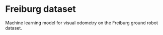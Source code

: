 # Freiburg dataset
Machine learning model for visual odometry on the Freiburg ground robot dataset.
